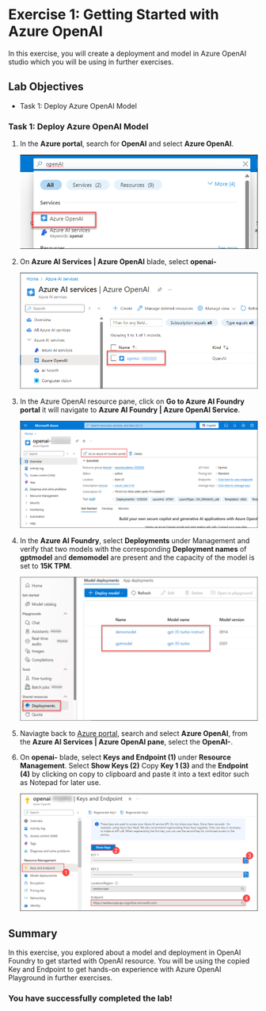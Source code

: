 # Exercise 1: Getting Started with Azure OpenAI

In this exercise, you will create a deployment and model in Azure OpenAI studio which you will be using in further exercises.

## Lab Objectives

- Task 1: Deploy Azure OpenAI Model
   
### Task 1: Deploy Azure OpenAI Model

1. In the **Azure portal**, search for **OpenAI** and select **Azure OpenAI**.

   ![](images/OpenAI-search.png)

1. On **Azure AI Services | Azure OpenAI** blade, select **openai-<inject key="DeploymentID" enableCopy="false"/>**

   ![](images/OpenAI-service.png)

1. In the Azure OpenAI resource pane, click on **Go to Azure AI Foundry portal** it will navigate to **Azure AI Foundry | Azure OpenAI Service**.

   ![](images/EDU1.png)

1. In the **Azure AI Foundry**, select **Deployments** under Management and verify that two models with the corresponding **Deployment names** of **gptmodel** and **demomodel** are present and the capacity of the model is set to **15K TPM**.

   ![](images/OpenAI-deployments.png)

1. Naviagte back to [Azure portal](http://portal.azure.com/), search and select **Azure OpenAI**, from the **Azure AI Services | Azure OpenAI pane**, select the **OpenAI-<inject key="Deployment ID" enableCopy="false"/>**.

1. On **openai-<inject key="DeploymentID" enableCopy="false"/>** blade, select **Keys and Endpoint (1)** under **Resource Management**. Select **Show Keys (2)** Copy **Key 1 (3)** and the **Endpoint (4)** by clicking on copy to clipboard and paste it into a text editor such as Notepad for later use. 

   ![](images/openaikeys1new.png)

## Summary

In this exercise, you explored about a model and deployment in OpenAI Foundry to get started with OpenAI resource. You will be using the copied Key and Endpoint to get hands-on experience with Azure OpenAI Playground in further exercises.

### You have successfully completed the lab!

